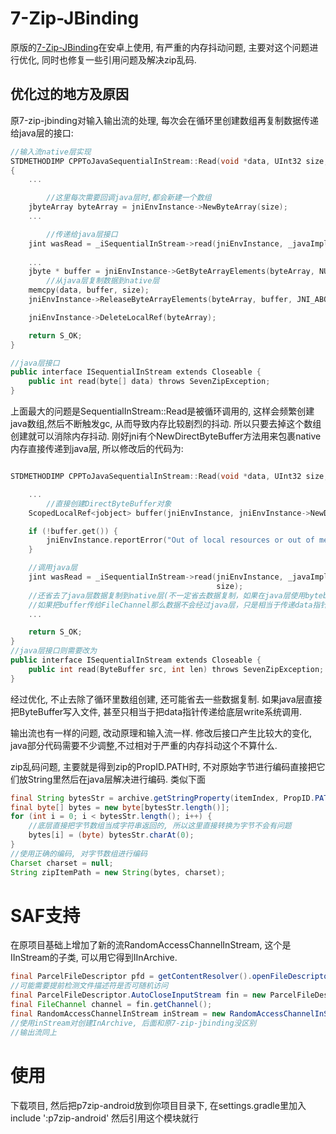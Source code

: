 # 7-Zip-JBinding
原版的[7-Zip-JBinding](http://sevenzipjbind.sourceforge.net/)在安卓上使用, 有严重的内存抖动问题, 主要对这个问题进行优化, 
同时也修复一些引用问题及解决zip乱码.

## 优化过的地方及原因
原7-zip-jbinding对输入输出流的处理, 每次会在循环里创建数组再复制数据传递给java层的接口:
```c++
//输入流native层实现
STDMETHODIMP CPPToJavaSequentialInStream::Read(void *data, UInt32 size, UInt32 *processedSize)
{
    ...

        //这里每次需要回调java层时,都会新建一个数组
	jbyteArray byteArray = jniEnvInstance->NewByteArray(size);
    ...

        //传递给java层接口
	jint wasRead = _iSequentialInStream->read(jniEnvInstance, _javaImplementation, byteArray);
	
    ...
	jbyte * buffer = jniEnvInstance->GetByteArrayElements(byteArray, NULL);
        //从java层复制数据到native层
	memcpy(data, buffer, size);
	jniEnvInstance->ReleaseByteArrayElements(byteArray, buffer, JNI_ABORT);

	jniEnvInstance->DeleteLocalRef(byteArray);

	return S_OK;
}

//java层接口
public interface ISequentialInStream extends Closeable {
    public int read(byte[] data) throws SevenZipException;
}

```
上面最大的问题是SequentialInStream::Read是被循环调用的, 这样会频繁创建java数组,然后不断触发gc, 从而导致内存比较剧烈的抖动. 所以只要去掉这个数组创建就可以消除内存抖动.
 刚好jni有个NewDirectByteBuffer方法用来包裹native内存直接传递到java层, 所以修改后的代码为:
```c++

STDMETHODIMP CPPToJavaSequentialInStream::Read(void *data, UInt32 size, UInt32 *processedSize) {

    ...
        //直接创建DirectByteBuffer对象
    ScopedLocalRef<jobject> buffer(jniEnvInstance, jniEnvInstance->NewDirectByteBuffer(data, size));

    if (!buffer.get()) {
        jniEnvInstance.reportError("Out of local resources or out of memory");
    }

    //调用java层
    jint wasRead = _iSequentialInStream->read(jniEnvInstance, _javaImplementation, buffer.get(),
                                              size);
    //还省去了java层数据复制到native层(不一定省去数据复制，如果在java层使用bytebuffer写入/读取数据还是会产生复制，
    //如果把buffer传给FileChannel那么数据不会经过java层，只是相当于传递data指针)
    ...

    return S_OK;
}
//java层接口则需要改为
public interface ISequentialInStream extends Closeable {
    public int read(ByteBuffer src, int len) throws SevenZipException;
}
```
经过优化, 不止去除了循环里数组创建, 还可能省去一些数据复制. 如果java层直接把ByteBuffer写入文件, 甚至只相当于把data指针传递给底层write系统调用.

输出流也有一样的问题, 改动原理和输入流一样.
修改后接口产生比较大的变化, java部分代码需要不少调整,不过相对于严重的内存抖动这个不算什么.

zip乱码问题, 主要就是得到zip的PropID.PATH时, 不对原始字节进行编码直接把它们放String里然后在java层解决进行编码. 类似下面
``` java
final String bytesStr = archive.getStringProperty(itemIndex, PropID.PATH);
final byte[] bytes = new byte[bytesStr.length()];
for (int i = 0; i < bytesStr.length(); i++) {
    //底层直接把字节数组当成字符串返回的, 所以这里直接转换为字节不会有问题
    bytes[i] = (byte) bytesStr.charAt(0);
}
//使用正确的编码, 对字节数组进行编码
Charset charset = null;
String zipItemPath = new String(bytes, charset);
```

# SAF支持
在原项目基础上增加了新的流RandomAccessChannelInStream, 这个是IInStream的子类, 可以用它得到IInArchive.
``` java
final ParcelFileDescriptor pfd = getContentResolver().openFileDescriptor("uri", "r");
//可能需要提前检测文件描述符是否可随机访问
final ParcelFileDescriptor.AutoCloseInputStream fin = new ParcelFileDescriptor.AutoCloseInputStream(pfd);
final FileChannel channel = fin.getChannel();
final RandomAccessChannelInStream inStream = new RandomAccessChannelInStream(channel);
//使用inStream对创建InArchive, 后面和原7-zip-jbinding没区别
//输出流同上
```

# 使用
下载项目, 然后把p7zip-android放到你项目目录下, 在settings.gradle里加入 include ':p7zip-android'
然后引用这个模块就行

